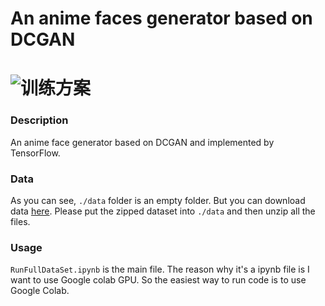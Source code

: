 An anime faces generator based on DCGAN
=======
![训练方案](https://github.com/Zhang-Zhaolong/DCGAN-AnimeFaceGenerator/assets/70250233/3cbe63d0-430f-4667-994b-ca22c7525bc0)
=======

### Description 
An anime face generator based on DCGAN and implemented by TensorFlow.

### Data 
As you can see, `./data` folder is an empty folder. But you can download data [here](https://drive.google.com/drive/folders/1OmuwXUBEz15BeDNi1t4S8kp-TEOL4fLb?usp=sharing). Please put the zipped dataset into `./data` and then unzip all the files.

### Usage
`RunFullDataSet.ipynb` is the main file. The reason why it's a ipynb file is I want to use Google colab GPU. So the easiest way to run code is to use Google Colab.
